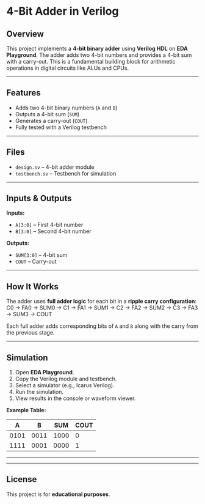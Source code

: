# 4-Bit Adder in Verilog

## Overview
This project implements a **4-bit binary adder** using **Verilog HDL** on **EDA Playground**. The adder adds two 4-bit numbers and provides a 4-bit sum with a carry-out. This is a fundamental building block for arithmetic operations in digital circuits like ALUs and CPUs.

---

## Features
- Adds two 4-bit binary numbers (`A` and `B`)
- Outputs a 4-bit sum (`SUM`)
- Generates a carry-out (`COUT`)
- Fully tested with a Verilog testbench

---

## Files
- `design.sv` – 4-bit adder module
- `testbench.sv` – Testbench for simulation

---

## Inputs & Outputs
**Inputs:**  
- `A[3:0]` – First 4-bit number  
- `B[3:0]` – Second 4-bit number  

**Outputs:**  
- `SUM[3:0]` – 4-bit sum  
- `COUT` – Carry-out

---

## How It Works
The adder uses **full adder logic** for each bit in a **ripple carry configuration**:
C0 → FA0 → SUM0 → C1 → FA1 → SUM1 → C2 → FA2 → SUM2 → C3 → FA3 → SUM3 → COUT

Each full adder adds corresponding bits of `A` and `B` along with the carry from the previous stage.

---

## Simulation
1. Open **EDA Playground**.
2. Copy the Verilog module and testbench.
3. Select a simulator (e.g., Icarus Verilog).
4. Run the simulation.
5. View results in the console or waveform viewer.

**Example Table:**

| A       | B       | SUM     | COUT |
|---------|---------|---------|------|
| 0101    | 0011    | 1000    | 0    |
| 1111    | 0001    | 0000    | 1    |

---
---

## License
This project is for **educational purposes**.
